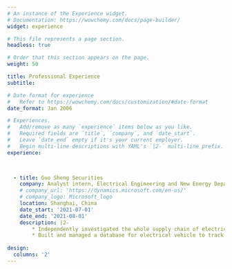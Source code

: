 ```yaml
---
# An instance of the Experience widget.
# Documentation: https://wowchemy.com/docs/page-builder/
widget: experience

# This file represents a page section.
headless: true

# Order that this section appears on the page.
weight: 50

title: Professional Experience
subtitle:

# Date format for experience
#   Refer to https://wowchemy.com/docs/customization/#date-format
date_format: Jan 2006

# Experiences.
#   Add/remove as many `experience` items below as you like.
#   Required fields are `title`, `company`, and `date_start`.
#   Leave `date_end` empty if it's your current employer.
#   Begin multi-line descriptions with YAML's `|2-` multi-line prefix.
experience:

 

  - title: Guo Sheng Securities
    company: Analyst intern, Electrical Engineering and New Energy Department
    # company_url: 'https://dynamics.microsoft.com/en-us/'
    # company_logo: Microsoft_logo
    location: Shanghai, China
    date_start: '2021-07-01'
    date_end: '2021-08-01'
    description: |2-
        * Independently investigated the whole supply chain of electrical vehicle, analyzing the competitive landscape and comparing various companies, and forming in-depth reports with more than 15,000 words.
        * Built and managed a database for electrical vehicle to track the production and sales by country, firm, and model.
 
design:
  columns: '2'
---
```

